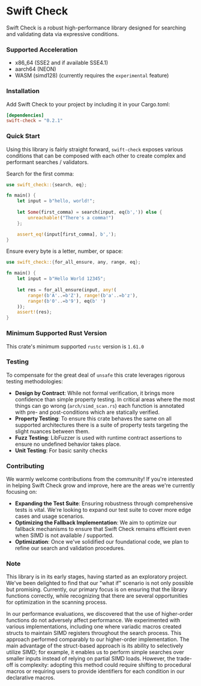# Swift Check

Swift Check is a robust high-performance library designed for searching and validating data via expressive conditions.

### Supported Acceleration

- x86_64  (SSE2 and if available SSE4.1)
- aarch64 (NEON)
- WASM    (simd128) (currently requires the `experimental` feature)

### Installation

Add Swift Check to your project by including it in your Cargo.toml:

```toml
[dependencies]
swift-check = "0.2.1"
```

### Quick Start

Using this library is fairly straight forward, `swift-check` exposes various conditions that can be composed with each 
other to create complex and performant searches / validators.

Search for the first comma:
```rust
use swift_check::{search, eq};

fn main() {
    let input = b"hello, world!";
  
    let Some(first_comma) = search(input, eq(b',')) else {
        unreachable!("There's a comma!")
    };

    assert_eq!(input[first_comma], b',');
}
```

Ensure every byte is a letter, number, or space:
```rust
use swift_check::{for_all_ensure, any, range, eq};

fn main() {
    let input = b"Hello World 12345";
  
    let res = for_all_ensure(input, any!(
        range!(b'A'..=b'Z'), range!(b'a'..=b'z'),
        range!(b'0'..=b'9'), eq(b' ')
    ));
    assert!(res);
}
```

### Minimum Supported Rust Version

This crate's minimum supported `rustc` version is `1.61.0`

### Testing

To compensate for the great deal of `unsafe` this crate leverages rigorous testing methodologies:

- **Design by Contract**: While not formal verification, it brings more confidence than simple property testing. In 
  critical areas where the most things can go wrong (`arch/simd_scan.rs`) each function is annotated with pre- and 
  post-conditions which are statically verified.
- **Property Testing**: To ensure this crate behaves the same on all supported architectures there is a suite of 
  property tests targeting the slight nuances between them.
- **Fuzz Testing**: LibFuzzer is used with runtime contract assertions to ensure no undefined behavior takes place.
- **Unit Testing**: For basic sanity checks

### Contributing

We warmly welcome contributions from the community! If you're interested in helping Swift Check grow and improve, here 
are the areas we're currently focusing on:

- **Expanding the Test Suite**: Ensuring robustness through comprehensive tests is vital. We're looking to expand our 
  test suite to cover more edge cases and usage scenarios.
- **Optimizing the Fallback Implementation**: We aim to optimize our fallback mechanisms to ensure that Swift Check 
  remains efficient even when SIMD is not available / supported. 
- **Optimization**: Once we've solidified our foundational code, we plan to refine our search and validation procedures.

### Note

This library is in its early stages, having started as an exploratory project. We've been delighted to find that our
"what if" scenario is not only possible but promising. Currently, our primary focus is on ensuring that the library
functions correctly, while recognizing that there are several opportunities for optimization in the scanning process.

In our performance evaluations, we discovered that the use of higher-order functions do not adversely affect
performance. We experimented with various implementations, including one where variadic macros created structs to
maintain SIMD registers throughout the search process. This approach performed comparably to our higher-order 
implementation. The main advantage of the struct-based approach is its ability to selectively utilize SIMD; for example,
it enables us to perform simple searches over smaller inputs instead of relying on partial SIMD loads. However, the
trade-off is complexity: adopting this method could require shifting to procedural macros or requiring users to provide
identifiers for each condition in our declarative macros.
